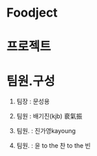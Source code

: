 # Foodject 

# 프로젝트 
# 팀원.구성
1. 팀장 : 문성용

2. 팀원 : 배기진(kjb) 裵氣振
3. 팀원. : 진가영kayoung
4. 팀원. : 윤 to the 찬 to the 빈







